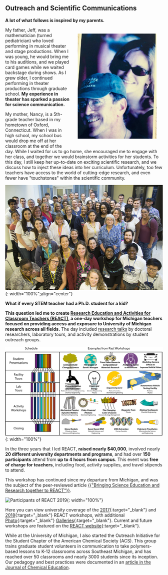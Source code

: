## Outreach and Scientific Communications

**A lot of what follows is inspired by my parents.**

<img align="right" src="/assets/gallery/parents.jpg" style="width:50%;padding:20px">

My father, Jeff, was a mathematician (turned pediatrician) who loved performing in musical theater and stage productions. When I was young, he would bring me to his auditions, and we played card games while we waited backstage during shows. As I grew older, I continued performing in theater productions through graduate school. **My experience in theater has sparked a passion for science communication.**

My mother, Nancy, is a 5th-grade teacher based in my hometown of Oxford, Connecticut. When I was in high school, my school bus would drop me off at her classroom at the end of the day. While I waited for us to go home, she encouraged me to engage with her class, and together we would brainstorm activities for her students. To this day, I still keep her up-to-date on exciting scientific research, and we discuss how to inject these ideas into her curriculum. Unfortunately, too few teachers have access to the world of cutting-edge research, and even fewer have "touchstones" within the scientific community.

![Participants of REACT 2018](/assets/gallery/REACT2018.jpg){: width="100%";align="center"}

**What if every STEM teacher had a Ph.D. student for a kid?**

**This question led me to create [Research Education and Activities for Classroom Teachers (REACT)][2], a one-day workshop for Michigan teachers focused on providing access and exposure to University of Michigan research across all fields.** The day included [research talks][3] by doctoral researchers, laboratory tours, and activity demonstrations by student outreach groups.

![REACT Schedule](/assets/gallery/REACTSchedule.jpg){: width="100%"}

In the three years that I led REACT, **raised nearly $40,000**, involved nearly **20 different university departments and programs**, and had over **150 participants** attend from **up to 4 hours from campus**. This event was **free of charge for teachers**, including food, activity supplies, and travel stipends to attend.
<!--
![REACT Geography](/assets/gallery/REACTGeography.pdf){: width="80%"} -->
This workshop has continued since my departure from Michigan, and was the subject of the peer-reviewed article <a href="https://peer.asee.org/35030" target="_blank">{{"Bringing Science Education and Research together to REACT"}}</a>.

![Participants of REACT 2019](/assets/gallery/REACT2019.jpg){: width="100%"}

Here you can view university coverage of the [2017](https://ceo.umich.edu/2017/06/27/u-m-graduate-students-react/){:target="_blank"} and [2018](https://news.engin.umich.edu/2018/08/stem-education-a-taste-of-research-for-k-12-teachers/){:target="_blank"} REACT workshops, with additional [Photo](https://www.flickr.com/photos/michigan-engineering/sets/72157697548699161){:target="_blank"} [Galleries](https://www.flickr.com/photos/michigan-engineering/albums/72157685544866395){:target="_blank"}. Current and future workshops are featured on the [REACT website](https://www.reactmi.org){:target="_blank"}.

While at the University of Michigan, I also started the Outreach Initiative for the Student Chapter of the American Chemical Society (ACS). This group trains graduate student volunteers in communication to take polymers-based lessons to K-12 classrooms across Southeast Michigan, and has reached over 50 classrooms and nearly 3000 students since its inception. Our pedagogy and best practices were documented in an [article in the Journal of Chemical Education][1].

[1]: http://pubs.acs.org/doi/10.1021/acs.jchemed.6b00805
[2]:https://macro.engin.umich.edu/react-workshop/
[3]:https://www.youtube.com/watch?v=16EY1MGTH4I&list=PL9aE-7MDTB3_gGIp2wmnaWspduhAIleWF
